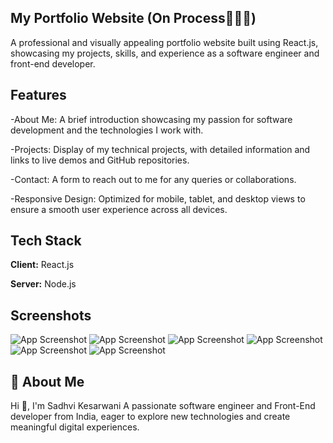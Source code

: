 ## My Portfolio Website (On Process👩🏻‍🔧)

A professional and visually appealing portfolio website built using React.js, showcasing my projects, skills, and experience as a software engineer and front-end developer.

## Features

-About Me: A brief introduction showcasing my passion for software development and the technologies I work with.

-Projects: Display of my technical projects, with detailed information and links to live demos and GitHub repositories.

-Contact: A form to reach out to me for any queries or collaborations.

-Responsive Design: Optimized for mobile, tablet, and desktop views to ensure a smooth user experience across all devices.

## Tech Stack

**Client:** React.js

**Server:** Node.js

## Screenshots

![App Screenshot](https://github.com/sadhvi1244/2rism/blob/main/ProjectScreenshots/Screenshot%202025-01-18%20184851.png?raw=true)
![App Screenshot](https://github.com/sadhvi1244/2rism/blob/main/ProjectScreenshots/Screenshot%202025-01-18%20184904.png?raw=true)
![App Screenshot](https://github.com/sadhvi1244/2rism/blob/main/ProjectScreenshots/Screenshot%202025-01-18%20184939.png?raw=true)
![App Screenshot](https://github.com/sadhvi1244/2rism/blob/main/ProjectScreenshots/Screenshot%202025-01-18%20184953.png?raw=true)
![App Screenshot](https://github.com/sadhvi1244/2rism/blob/main/ProjectScreenshots/Screenshot%202025-01-18%20185005.png?raw=true)
![App Screenshot](https://github.com/sadhvi1244/2rism/blob/main/ProjectScreenshots/Screenshot%202025-01-18%20185022.png?raw=true)


## 🚀 About Me


Hi 👋, I'm Sadhvi Kesarwani
A passionate software engineer and Front-End developer from India, eager to explore new technologies and create meaningful digital experiences.
